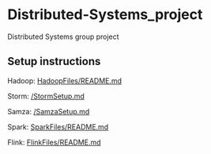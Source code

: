 # Distributed-Systems_project
Distributed Systems group project


## Setup instructions

Hadoop: [HadoopFiles/README.md](HadoopFiles/README.md)

Storm: [/StormSetup.md](StormSetup.md)

Samza: [/SamzaSetup.md](SamzaSetup.md)

Spark: [SparkFiles/README.md](SparkFiles/README.md)

Flink: [FlinkFiles/README.md](FlinkFiles/README.md)
